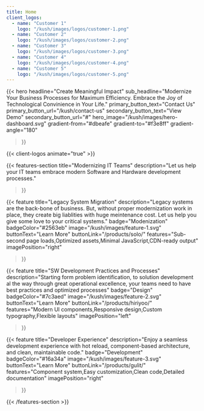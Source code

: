 ```yaml
---
title: Home
client_logos:
  - name: "Customer 1"
    logo: "/kush/images/logos/customer-1.png"
  - name: "Customer 2"
    logo: "/kush/images/logos/customer-2.png"
  - name: "Customer 3"
    logo: "/kush/images/logos/customer-3.png"
  - name: "Customer 4"
    logo: "/kush/images/logos/customer-4.png"
  - name: "Customer 5"
    logo: "/kush/images/logos/customer-5.png"
---
```


{{< hero 
    headline="Create Meaningful Impact"
    sub_headline="Modernize Your Business Processes for Maximum Efficiency. Embrace the Joy of Technological Convinience in Your Life."
    primary_button_text="Contact Us"
    primary_button_url="/kush/contact-us"
    secondary_button_text="View Demo"
    secondary_button_url="#"
    hero_image="/kush/images/hero-dashboard.svg"
    gradient-from="#dbeafe"
    gradient-to="#f3e8ff"
    gradient-angle="180"
>}}

{{< client-logos animate="true" >}}

{{< features-section 
    title="Modernizing IT Teams"
    description="Let us help your IT teams embrace modern Software and Hardware development processes."
>}}

{{< feature
    title="Legacy System Migration"
    description="Legacy systems are the back-bone of business. But, without proper modernization work in place, they create big liablities with huge meintenance cost. Let us help you give some love to your critical systems."
    badge="Modenization"
    badgeColor="#2563eb"
    image="/kush/images/feature-1.svg"
    buttonText="Learn More"
    buttonLink="/products/solo/"
    features="Sub-second page loads,Optimized assets,Minimal JavaScript,CDN-ready output"
    imagePosition="right"
>}}

{{< feature
    title="SW Development Practices and Processes"
    description="Starting form problem identification, to solution development al the way through great operational excellence, your teams need to have best practices and optimized processes"
    badge="Design"
    badgeColor="#7c3aed"
    image="/kush/images/feature-2.svg"
    buttonText="Learn More"
    buttonLink="/products/hiriyoo/"
    features="Modern UI components,Responsive design,Custom typography,Flexible layouts"
    imagePosition="left"
>}}

{{< feature
    title="Developer Experience"
    description="Enjoy a seamless development experience with hot reload, component-based architecture, and clean, maintainable code."
    badge="Development"
    badgeColor="#16a34a"
    image="/kush/images/feature-3.svg"
    buttonText="Learn More"
    buttonLink="/products/gulit/"
    features="Component system,Easy customization,Clean code,Detailed documentation"
    imagePosition="right"
>}}

{{< /features-section >}}

